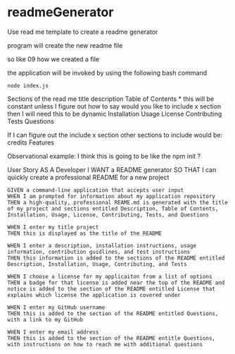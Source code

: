 # readmeGenerator

Use read me template to create a readme generator

program will create the new readme file

so like 09 how we created a file  

the application will be invoked by using the following bash command 

```
node index.js
``` 
Sections of the read me
title
description
Table of Contents
    * this will be constant unless I figure out how to say would you like to include x section then I will need this to be dynamic
Installation
 Usage
 License
 Contributing 
 Tests
 Questions

 If I can figure out the include x section other sections to include would be:
 credits
 Features
 

Observational example: I think this is going to be like the npm init ? 

User Story 
AS A Developer
I WANT  a README generator
SO THAT I can quickly create a professional README for a new project

```
GIVEN a command-line application that accepts user input 
WHEN I am prompted for information about my application repository
THEN a high-quality, professional REAME.md is generated with the title of my project and sections entitled Description, Table of Contents, Installation, Usage, License, Contributing, Tests, and Questions

WHEN I enter my title project 
THEN this is displayed as the title of the README 

WHEN I enter a description, installation instructions, usage information, contribution guidlines, and test instructions 
THEN this information is added to the sections of the README entitled Description, Installation, Usage, Contributing, and Tests

WHEN I choose a license for my applicaiton from a list of options
THEN a badge for that license is added near the top of the README and notice is added to the section of the README entitled License that explains which license the application is covered under

WHEN I enter my GitHub username
THEN this is added to the section of the README entitled Questions, with a link to my GitHub 

WHEN I enter my email address 
THEN this is added to the section of the README entitle Questions, with instructions on how to reach me with additional questions


